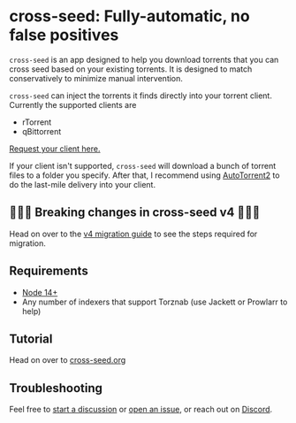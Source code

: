 # cross-seed: Fully-automatic, no false positives

`cross-seed` is an app designed to help you download torrents that you can cross
seed based on your existing torrents. It is designed to match conservatively to
minimize manual intervention.

`cross-seed` can inject the torrents it finds directly into your torrent client.
Currently the supported clients are

-   rTorrent
-   qBittorrent

[Request your client here.](https://github.com/cross-seed/cross-seed/issues/new)

If your client isn't supported, `cross-seed` will download a bunch of torrent
files to a folder you specify. After that, I recommend using
[AutoTorrent2](https://github.com/JohnDoee/autotorrent2) to do the last-mile
delivery into your client.

## 🚨🚨🚨 Breaking changes in cross-seed v4 🚨🚨🚨

Head on over to the
[v4 migration guide](https://www.cross-seed.org/docs/tutorials/v4-migration-guide)
to see the steps required for migration.

## Requirements

-   [Node 14+](https://nodejs.org/en/download)
-   Any number of indexers that support Torznab (use Jackett or Prowlarr to
    help)

## Tutorial

Head on over to
[cross-seed.org](https://www.cross-seed.org/docs/basics/getting-started)

## Troubleshooting

Feel free to
[start a discussion](https://github.com/cross-seed/cross-seed/discussions/new)
or [open an issue](https://github.com/cross-seed/cross-seed/issues/new), or
reach out on [Discord](https://discord.gg/jpbUFzS5Wb).
